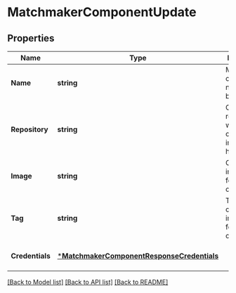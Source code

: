 # MatchmakerComponentUpdate

## Properties
Name | Type | Description | Notes
------------ | ------------- | ------------- | -------------
**Name** | **string** | Matchmaker component name. Must be unique. | [optional] [default to null]
**Repository** | **string** | Container repository where the component&#39;s image is hosted. | [optional] [default to null]
**Image** | **string** | Container image to use for this component. | [optional] [default to null]
**Tag** | **string** | Tag of the container image to use for this component. | [optional] [default to null]
**Credentials** | [***MatchmakerComponentResponseCredentials**](MatchmakerComponentResponse_credentials.md) |  | [optional] [default to null]

[[Back to Model list]](../README.md#documentation-for-models) [[Back to API list]](../README.md#documentation-for-api-endpoints) [[Back to README]](../README.md)


